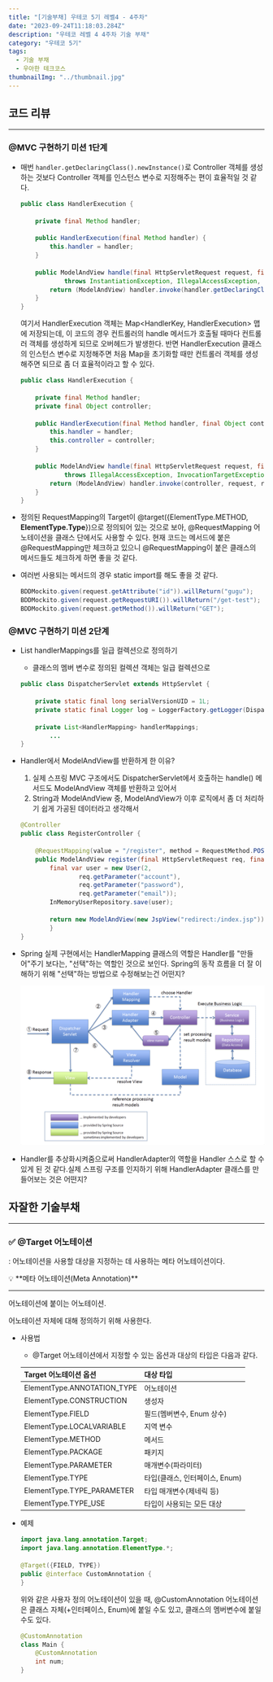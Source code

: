 ```yaml
---
title: "[기술부채] 우테코 5기 레벨4 - 4주차"
date: "2023-09-24T11:18:03.284Z"
description: "우테코 레벨 4 4주차 기술 부채"
category: "우테코 5기"
tags:
  - 기술 부채
  - 우아한 테크코스
thumbnailImg: "../thumbnail.jpg"
---
```


## 코드 리뷰

---

### @MVC 구현하기 미션 1단계

- 매번 `handler.getDeclaringClass().newInstance()`로 Controller 객체를 생성하는 것보다 Controller 객체를 인스턴스 변수로 지정해주는 편이 효율적일 것 같다.
    
    ```java
    public class HandlerExecution {
    
        private final Method handler;
    
        public HandlerExecution(final Method handler) {
            this.handler = handler;
        }
    
        public ModelAndView handle(final HttpServletRequest request, final HttpServletResponse response)
                throws InstantiationException, IllegalAccessException, InvocationTargetException {
            return (ModelAndView) handler.invoke(handler.getDeclaringClass().newInstance(), request, response);
        }
    }
    ```
    
    여기서 HandlerExecution 객체는 Map<HandlerKey, HandlerExecution> 맵에 저장되는데, 이 코드의 경우 컨트롤러의 handle 메서드가 호출될 때마다 컨트롤러 객체를 생성하게 되므로 오버헤드가 발생한다. 반면 HandlerExecution 클래스의 인스턴스 변수로 지정해주면 처음 Map을 초기화할 때만 컨트롤러 객체를 생성해주면 되므로 좀 더 효율적이라고 할 수 있다.
    
    ```java
    public class HandlerExecution {
    
        private final Method handler;
        private final Object controller;
    
        public HandlerExecution(final Method handler, final Object controller) {
            this.handler = handler;
            this.controller = controller;
        }
    
        public ModelAndView handle(final HttpServletRequest request, final HttpServletResponse response)
                throws IllegalAccessException, InvocationTargetException {
            return (ModelAndView) handler.invoke(controller, request, response);
        }
    }
    ```
    
- 정의된 RequestMapping의 Target이 @target({ElementType.METHOD, **ElementType.Type**})으로 정의되어 있는 것으로 보아, @RequestMapping 어노테이션을 클래스 단에서도 사용할 수 있다. 현재 코드는 메서드에 붙은 @RequestMapping만 체크하고 있으니 @RequestMapping이 붙은 클래스의 메서드들도 체크하게 하면 좋을 것 같다.
- 여러번 사용되는 메서드의 경우 static import를 해도 좋을 것 같다.
    
    ```java
    BDDMockito.given(request.getAttribute("id")).willReturn("gugu");
    BDDMockito.given(request.getRequestURI()).willReturn("/get-test");
    BDDMockito.given(request.getMethod()).willReturn("GET");
    ```
    

### @MVC 구현하기 미션 2단계

- List<HandlerMapping> handlerMappings를 일급 컬렉션으로 정의하기
    - 클래스의 멤버 변수로 정의된 컬렉션 객체는 일급 컬렉션으로
    
    ```java
    public class DispatcherServlet extends HttpServlet {
    
        private static final long serialVersionUID = 1L;
        private static final Logger log = LoggerFactory.getLogger(DispatcherServlet.class);
    
        private List<HandlerMapping> handlerMappings;
    		...
    }
    ```
    
- Handler에서 ModelAndView를 반환하게 한 이유?
    1. 실제 스프링 MVC 구조에서도 DispatcherServlet에서 호출하는 handle() 메서드도 ModelAndView 객체를 반환하고 있어서
    2. String과 ModelAndView 중, ModelAndView가 이후 로직에서 좀 더 처리하기 쉽게 가공된 데이터라고 생각해서
    
    ```java
    @Controller
    public class RegisterController {
    
        @RequestMapping(value = "/register", method = RequestMethod.POST)
        public ModelAndView register(final HttpServletRequest req, final HttpServletResponse res) throws Exception {
            final var user = new User(2,
                    req.getParameter("account"),
                    req.getParameter("password"),
                    req.getParameter("email"));
            InMemoryUserRepository.save(user);
    
            return new ModelAndView(new JspView("redirect:/index.jsp"));
    		}
    }
    ```
    
- Spring 실제 구현에서는 HandlerMapping 클래스의 역할은 Handler를 "만들어"주기 보다는, "선택"하는 역할인 것으로 보인다. Spring의 동작 흐름을 더 잘 이해하기 위해 "선택"하는 방법으로 수정해보는건 어떤지?
    
    ![Untitled](Untitled.png)
    
- Handler를 추상화시켜줌으로써 HandlerAdapter의 역할을 Handler 스스로 할 수 있게 된 것 같다.실제 스프링 구조를 인지하기 위해 HandlerAdapter 클래스를 만들어보는 것은 어떤지?

## 자잘한 기술부채

---

### ✅ @Target 어노테이션

: 어노테이션을 사용할 대상을 지정하는 데 사용하는 메타 어노테이션이다.

<aside>
💡 **메타 어노테이션(Meta Annotation)**

---

어노테이션에 붙이는 어노테이션.

어노테이션 자체에 대해 정의하기 위해 사용한다.

</aside>

- 사용법
    - @Target 어노테이션에서 지정할 수 있는 옵션과 대상의 타입은 다음과 같다.
    
    | Target 어노테이션 옵션 | 대상 타입 |
    | --- | --- |
    | ElementType.ANNOTATION_TYPE | 어노테이션 |
    | ElementType.CONSTRUCTION | 생성자 |
    | ElementType.FIELD | 필드(멤버변수, Enum 상수) |
    | ElementType.LOCALVARIABLE | 지역 변수 |
    | ElementType.METHOD | 메서드 |
    | ElementType.PACKAGE | 패키지 |
    | ElementType.PARAMETER | 매개변수(파라미터) |
    | ElementType.TYPE | 타입(클래스, 인터페이스, Enum) |
    | ElementType.TYPE_PARAMETER | 타입 매개변수(제네릭 등) |
    | ElementType.TYPE_USE | 타입이 사용되는 모든 대상 |
- 예제
    
    ```java
    import java.lang.annotation.Target;
    import java.lang.annotation.ElementType.*;
    
    @Target({FIELD, TYPE})
    public @interface CustomAnnotation {
    }
    ```
    
    위와 같은 사용자 정의 어노테이션이 있을 때, @CustomAnnotation 어노테이션은 클래스 자체(+인터페이스, Enum)에 붙일 수도 있고, 클래스의 멤버변수에 붙일 수도 있다.
    
    ```java
    @CustomAnnotation
    class Main {
        @CustomAnnotation
        int num;
    }
    ```